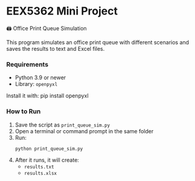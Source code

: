 ﻿# EEX5362 Mini Project

🖨️ Office Print Queue Simulation

This program simulates an office print queue with different scenarios and saves the results to text and Excel files.


### **Requirements**

* Python 3.9 or newer
* Library: `openpyxl`

Install it with: pip install openpyxl


### **How to Run**

1. Save the script as `print_queue_sim.py`
2. Open a terminal or command prompt in the same folder
3. Run:
   <pre class="overflow-visible!" data-start="483" data-end="526"><div class="contain-inline-size rounded-2xl relative bg-token-sidebar-surface-primary"><div class="sticky top-9"><div class="absolute end-0 bottom-0 flex h-9 items-center pe-2"><div class="bg-token-bg-elevated-secondary text-token-text-secondary flex items-center gap-4 rounded-sm px-2 font-sans text-xs"></div></div></div><div class="overflow-y-auto p-4" dir="ltr"><code class="whitespace-pre! language-bash"><span><span>python print_queue_sim.py
   </span></span></code></div></div></pre>
4. After it runs, it will create:
   * `results.txt`
   * `results.xlsx`

